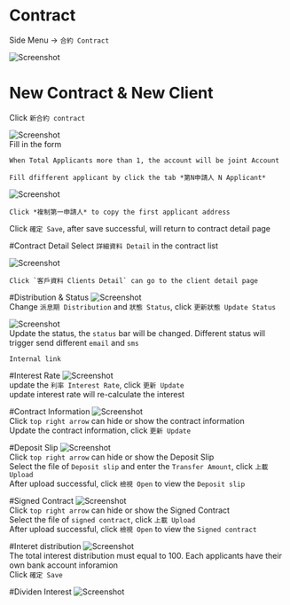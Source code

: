# Contract

Side Menu -> `合約 Contract` 

![Screenshot](images/contract1.png)  

# New Contract & New Client
Click `新合約 contract`

![Screenshot](images/contract2.png)  
Fill in the form

```
When Total Applicants more than 1, the account will be joint Account
```

```
Fill dfifferent applicant by click the tab *第N申請人 N Applicant*
```

![Screenshot](images/contract3.png)  
```
Click *複制第一申請人* to copy the first applicant address
```

Click `確定 Save`, after save successful, will return to contract detail page

#Contract Detail
Select `詳細資料 Detail` in the contract list

![Screenshot](images/contract4.png)  
```
Click `客戶資料 Clients Detail` can go to the client detail page
```

#Distribution & Status
![Screenshot](images/contract5.png)  
Change `派息期 Distribution` and `狀態 Status`, click `更新狀態 Update Status`

![Screenshot](images/contract8.png)  
Update the status, the `status` bar will be changed. Different status will trigger send different `email` and `sms`
```
Internal link
```

#Interest Rate
![Screenshot](images/contract6.png)  
update the `利率 Interest Rate`, click `更新 Update`   
update interest rate will re-calculate the interest

#Contract Information
![Screenshot](images/contract7.png)  
Click `top right arrow` can hide or show the contract information   
Update the contract information, click `更新 Update`

#Deposit Slip
![Screenshot](images/contract9.png)  
Click `top right arrow` can hide or show the Deposit Slip   
Select the file of `Deposit slip` and enter the `Transfer Amount`, click `上載 Upload`  
After upload successful, click `檢視 Open` to view the `Deposit slip`

#Signed Contract
![Screenshot](images/contract10.png)  
Click `top right arrow` can hide or show the Signed Contract   
Select the file of `signed contract`, click `上載 Upload`  
After upload successful, click `檢視 Open` to view the `Signed contract`

#Interet distribution
![Screenshot](images/contract11.png)  
The total interest distribution must equal to 100. Each applicants have their own bank account inforamion   
Click `確定 Save`

#Dividen Interest
![Screenshot](images/contract12.png)  

